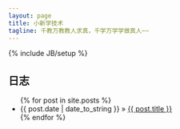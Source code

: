 ```yaml
---
layout: page
title: 小新学技术
tagline: 千教万教教人求真，千学万学学做真人~~
---
```

{% include JB/setup %}
    
## 日志

<ul class="posts">
  {% for post in site.posts %}
    <li><span>{{ post.date | date_to_string }}</span> &raquo; <a href="{{ BASE_PATH }}{{ post.url }}">{{ post.title }}</a></li>
  {% endfor %}
</ul>


